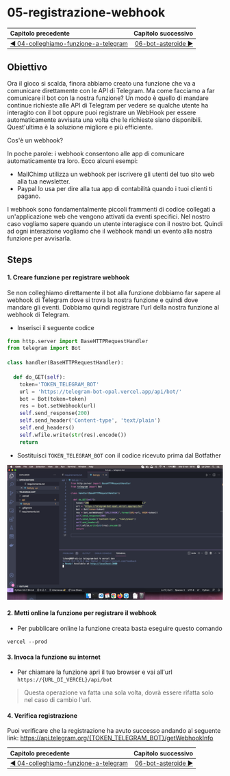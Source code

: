 # 05-registrazione-webhook

| Capitolo precedente                                                                                                                                          | Capitolo successivo                                                                           |
| :--------------------------------------------------------------------------------------------------------------------------------------------------------------- | ---------------------------------------------------------------------------------------------------: |
| [◀︎ 04-colleghiamo-funzione-a-telegram](../04-colleghiamo-funzione-a-telegram)  | [06-bot-asteroide ▶︎](../06-bot-asteroide) |

## Obiettivo

Ora il gioco si scalda, finora abbiamo creato una funzione che va a comunicare direttamente con le API di Telegram. Ma come facciamo a far comunicare il bot con la nostra funzione? Un modo è quello di mandare continue richieste alle API di Telegram per vedere se qualche utente ha interagito con il bot oppure puoi registrare un WebHook per essere automaticamente avvisata una volta che le richieste siano disponibili. Quest'ultima è la soluzione migliore e più efficiente.

Cos'è un webhook?

In poche parole: i webhook consentono alle app di comunicare automaticamente tra loro.
Ecco alcuni esempi:
- MailChimp utilizza un webhook per iscrivere gli utenti del tuo sito web alla tua newsletter.
- Paypal lo usa per dire alla tua app di contabilità quando i tuoi clienti ti pagano.

I webhook sono fondamentalmente piccoli frammenti di codice collegati a un'applicazione web che vengono attivati ​​da eventi specifici. Nel nostro caso vogliamo sapere quando un utente interagisce con il nostro bot. Quindi ad ogni interazione vogliamo che il webhook mandi un evento alla nostra funzione per avvisarla.

## Steps

#### 1. Creare funzione per registrare webhook

Se non colleghiamo direttamente il bot alla funzione dobbiamo far sapere al webhook di Telegram dove si trova la nostra funzione e quindi dove mandare gli eventi. Dobbiamo quindi registrare l'url della nostra funzione al webhook di Telegram.

- Inserisci il seguente codice
``` py
from http.server import BaseHTTPRequestHandler
from telegram import Bot

class handler(BaseHTTPRequestHandler):

  def do_GET(self):
    token='TOKEN_TELEGRAM_BOT'
    url = 'https://telegram-bot-opal.vercel.app/api/bot/'
    bot = Bot(token=token)
    res = bot.setWebhook(url)
    self.send_response(200)
    self.send_header('Content-type', 'text/plain')
    self.end_headers()
    self.wfile.write(str(res).encode())
    return
```

- Sostituisci `TOKEN_TELEGRAM_BOT` con il codice ricevuto prima dal Botfather

<kbd>![0-fatherbot-1](../assets/Lessons/11-webhook.png)</kbd>

#### 2. Metti online la funzione per registrare il webhook

- Per pubblicare online la funzione creata basta eseguire questo comando
```
vercel --prod
```

#### 3. Invoca la funzione su internet

- Per chiamare la funzione apri il tuo browser e vai all'url `https://{URL_DI_VERCEL}/api/bot`
> Questa operazione va fatta una sola volta, dovrà essere rifatta solo nel caso di cambio l'url.

#### 4. Verifica registrazione

Puoi verificare che la registrazione ha avuto successo andando al seguente link: https://api.telegram.org/{TOKEN_TELEGRAM_BOT}/getWebhookInfo

| Capitolo precedente                                                                                                                                          | Capitolo successivo                                                                           |
| :--------------------------------------------------------------------------------------------------------------------------------------------------------------- | ---------------------------------------------------------------------------------------------------: |
| [◀︎ 04-colleghiamo-funzione-a-telegram](../04-colleghiamo-funzione-a-telegram)  | [06-bot-asteroide ▶︎](../06-bot-asteroide) |